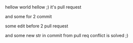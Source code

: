 hellow world
hellow ;) it's pull request

and some for 2 commit

some edit before 2 pull request

and some new str in commit from pull req
conflict is solved ;)

